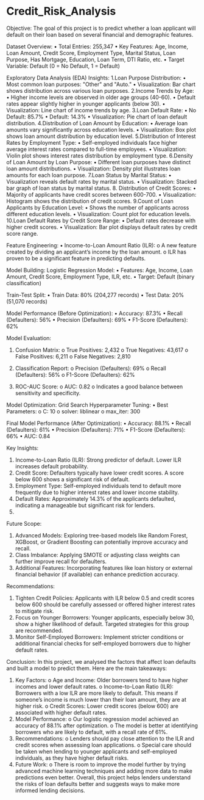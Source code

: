 # Credit_Risk_Analysis
Objective:
The goal of this project is to predict whether a loan applicant will default on their loan based on several financial and demographic features.

Dataset Overview:
•	Total Entries: 255,347
•	Key Features: Age, Income, Loan Amount, Credit Score, Employment Type, Marital Status, Loan Purpose, Has Mortgage, Education, Loan Term, DTI Ratio, etc.
•	Target Variable: Default (0 = No Default, 1 = Default)

Exploratory Data Analysis (EDA) Insights:
      1.Loan Purpose Distribution:
•	Most common loan purposes: "Other" and "Auto."
•	Visualization: Bar chart shows distribution across various loan purposes.
      2.Income Trends by Age:
•	Higher income levels are observed in older age groups (40-60).
•	Default rates appear slightly higher in younger applicants (below 30).
•	Visualization: Line chart of income trends by age.
      3.Loan Default Rate:
•	No Default: 85.7%
•	Default: 14.3%
•	Visualization: Pie chart of loan default distribution.
      4.Distribution of Loan Amount by Education:
•	Average loan amounts vary significantly across education levels.
•	Visualization: Box plot shows loan amount distribution by education level.
      5.Distribution of Interest Rates by Employment Type:
•	Self-employed individuals face higher average interest rates compared to full-time employees.
•	Visualization: Violin plot shows interest rates distribution by employment type.
      6.Density of Loan Amount by Loan Purpose:
•	Different loan purposes have distinct loan amount distributions.
•	Visualization: Density plot illustrates loan amounts for each loan purpose.
      7.Loan Status by Marital Status:
•	Visualization reveals default rates by marital status.
•	Visualization: Stacked bar graph of loan status by marital status.
      8. Distribution of Credit Scores:
•	Majority of applicants have credit scores between 600-700.
•	Visualization: Histogram shows the distribution of credit scores.
      9.Count of Loan Applicants by Education Level:
•	Shows the number of applicants across different education levels.
•	Visualization: Count plot for education levels.
      10.Loan Default Rates by Credit Score Range:
•	Default rates decrease with higher credit scores.
•	Visualization: Bar plot displays default rates by credit score range.

Feature Engineering:
•	Income-to-Loan Amount Ratio (ILR):
o	A new feature created by dividing an applicant’s income by the loan amount.
o	ILR has proven to be a significant feature in predicting defaults.

Model Building:
Logistic Regression Model:
•	Features: Age, Income, Loan Amount, Credit Score, Employment Type, ILR, etc.
•	Target: Default (binary classification)

Train-Test Split:
•	Train Data: 80% (204,277 records)
•	Test Data: 20% (51,070 records)

Model Performance (Before Optimization):
•	Accuracy: 87.3%
•	Recall (Defaulters): 56%
•	Precision (Defaulters): 69%
•	F1-Score (Defaulters): 62%

Model Evaluation:
1.	Confusion Matrix:
o	True Positives: 2,432
o	True Negatives: 43,617
o	False Positives: 6,211
o	False Negatives: 2,810

3.	Classification Report:
o	Precision (Defaulters): 69%
o	Recall (Defaulters): 56%
o	F1-Score (Defaulters): 62%

5.	ROC-AUC Score:
o	AUC: 0.82
o	Indicates a good balance between sensitivity and specificity.

Model Optimization:
Grid Search Hyperparameter Tuning:
•	Best Parameters:
o	C: 10
o	solver: liblinear
o	max_iter: 300

Final Model Performance (After Optimization):
•	Accuracy: 88.1%
•	Recall (Defaulters): 61%
•	Precision (Defaulters): 71%
•	F1-Score (Defaulters): 66%
•	AUC: 0.84

Key Insights:
1.	Income-to-Loan Ratio (ILR): Strong predictor of default. Lower ILR increases default probability.
2.	Credit Score: Defaulters typically have lower credit scores. A score below 600 shows a significant risk of default.
3.	Employment Type: Self-employed individuals tend to default more frequently due to higher interest rates and lower income stability.
4.	Default Rates: Approximately 14.3% of the applicants defaulted, indicating a manageable but significant risk for lenders.
5.	
Future Scope:
1.	Advanced Models: Exploring tree-based models like Random Forest, XGBoost, or Gradient Boosting can potentially improve accuracy and recall.
2.	Class Imbalance: Applying SMOTE or adjusting class weights can further improve recall for defaulters.
3.	Additional Features: Incorporating features like loan history or external financial behavior (if available) can enhance prediction accuracy.

Recommendations:
1.	Tighten Credit Policies: Applicants with ILR below 0.5 and credit scores below 600 should be carefully assessed or offered higher interest rates to mitigate risk.
2.	Focus on Younger Borrowers: Younger applicants, especially below 30, show a higher likelihood of default. Targeted strategies for this group are recommended.
3.	Monitor Self-Employed Borrowers: Implement stricter conditions or additional financial checks for self-employed borrowers due to higher default rates.

Conclusion:
In this project, we analysed the factors that affect loan defaults and built a model to predict them. Here are the main takeaways:
1.	Key Factors:
o	Age and Income: Older borrowers tend to have higher incomes and lower default rates.
o	Income-to-Loan Ratio (ILR): Borrowers with a low ILR are more likely to default. This means if someone’s income is much lower than their loan amount, they are at higher risk.
o	Credit Scores: Lower credit scores (below 600) are associated with higher default rates.
2.	Model Performance:
o	Our logistic regression model achieved an accuracy of 88.1% after optimization.
o	The model is better at identifying borrowers who are likely to default, with a recall rate of 61%.
3.	Recommendations:
o	Lenders should pay close attention to the ILR and credit scores when assessing loan applications.
o	Special care should be taken when lending to younger applicants and self-employed individuals, as they have higher default risks.
4.	Future Work:
o	There is room to improve the model further by trying advanced machine learning techniques and adding more data to make predictions even better.
Overall, this project helps lenders understand the risks of loan defaults better and suggests ways to make more informed lending decisions.
